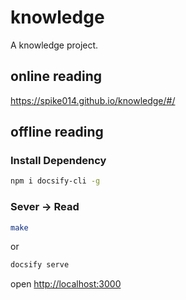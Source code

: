 # knowledge

A knowledge project.

## online reading

https://spike014.github.io/knowledge/#/

## offline reading

### Install Dependency

```bash
npm i docsify-cli -g
```

### Sever -> Read

```bash
make
```

or

```bash
docsify serve
```

open [http://localhost:3000](http://localhost:3000)
